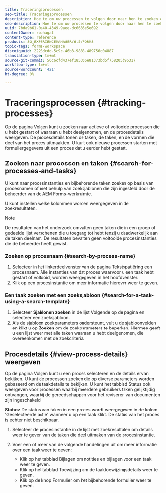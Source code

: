 ```yaml
---
title: Traceringsprocessen
seo-title: Traceringsprocessen
description: Hoe te om uw processen te volgen door naar hen te zoeken en hun details te bekijken.
seo-description: Hoe te om uw processen te volgen door naar hen te zoeken en hun details te bekijken.
uuid: 7bda9b61-0a40-4349-9aee-dc6636e5e692
contentOwner: robhagat
content-type: reference
products: SG_EXPERIENCEMANAGER/6.5/FORMS
topic-tags: forms-workspace
discoiquuid: 2228dcdd-5c9c-46b3-9888-489756c04887
translation-type: tm+mt
source-git-commit: 56c6cfd437ef185336e81373bd5f758205b96317
workflow-type: tm+mt
source-wordcount: '421'
ht-degree: 0%

---
```



# Traceringsprocessen {#tracking-processes}

Op de pagina Volgen kunt u zoeken naar actieve of voltooide processen die u hebt gestart of waaraan u hebt deelgenomen, en de procesdetails weergeven. De procesdetails tonen de taken, de taken, en de vormen die deel van het proces uitmaakten. U kunt ook nieuwe processen starten met formuliergegevens uit een proces dat u eerder hebt gestart.

## Zoeken naar processen en taken {#search-for-processes-and-tasks}

U kunt naar procesinstanties en bijbehorende taken zoeken op basis van procesnamen of met behulp van zoeksjablonen die zijn ingesteld door de beheerder van de AEM Forms-werkruimte.

U kunt instellen welke kolommen worden weergegeven in de zoekresultaten.

>[!NOTE]
>
>De resultaten van het onderzoek omvatten geen taken die in een groep of gedeelde lijst verschenen die u toegang tot hebt tenzij u daadwerkelijk aan de taken deelnam. De resultaten bevatten geen voltooide procesinstanties die de beheerder heeft gewist.

### Zoeken op procesnaam {#search-by-process-name}

1. Selecteer in het linkerdeelvenster van de pagina Tekstspatiëring een procesnaam. Alle instanties van dat proces waarvoor u een taak hebt gestart of voltooid, worden weergegeven in het hoofdvenster.
1. Klik op een procesinstantie om meer informatie hierover weer te geven.

### Een taak zoeken met een zoeksjabloon {#search-for-a-task-using-a-search-template}

1. Selecteer **Sjablonen zoeken** in de lijst Volgende op de pagina en selecteer een zoeksjabloon.
1. Als de sjabloon zoekparameters ondersteunt, vult u de sjabloonvelden en klikt u op **Zoeken** om de zoekparameters te beperken. Hiermee geeft u een lijst weer met alle taken waaraan u hebt deelgenomen, die overeenkomen met de zoekcriteria.

## Procesdetails {#view-process-details} weergeven

Op de pagina Volgen kunt u een proces selecteren en de details ervan bekijken. U kunt de processen zoeken die op diverse parameters worden gebaseerd om de taakdetails te bekijken. U kunt het tabblad Status ook weergeven voor processen waarbij meerdere gebruikers taken gelijktijdig ontvangen, waarbij de gereedschappen voor het reviseren van documenten zijn ingeschakeld.

**Status:** De status van taken in een proces wordt weergegeven in de kolom &#39;Geselecteerde actie&#39; wanneer u op een taak klikt. De status van het proces is echter niet beschikbaar.

1. Selecteer de procesinstantie in de lijst met zoekresultaten om details weer te geven van de taken die deel uitmaken van de procesinstantie.
1. Voer een of meer van de volgende handelingen uit om meer informatie over een taak weer te geven:

   * Klik op het tabblad Bijlagen om notities en bijlagen voor een taak weer te geven.
   * Klik op het tabblad Toewijzing om de taaktoewijzingsdetails weer te geven.
   * Klik op de knop Formulier om het bijbehorende formulier weer te geven.
